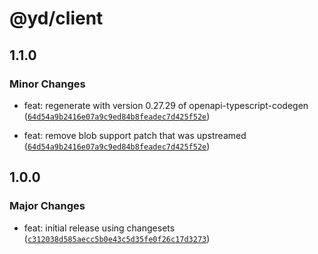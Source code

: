 # @yd/client

## 1.1.0

### Minor Changes

- feat: regenerate with version 0.27.29 of openapi-typescript-codegen ([`64d54a9b2416e07a9c9ed84b8feadec7d425f52e`](https://github.com/jordanshatford/youtube-downloader/commit/64d54a9b2416e07a9c9ed84b8feadec7d425f52e))

- feat: remove blob support patch that was upstreamed ([`64d54a9b2416e07a9c9ed84b8feadec7d425f52e`](https://github.com/jordanshatford/youtube-downloader/commit/64d54a9b2416e07a9c9ed84b8feadec7d425f52e))

## 1.0.0

### Major Changes

- feat: initial release using changesets ([`c312038d585aecc5b0e43c5d35fe0f26c17d3273`](https://github.com/jordanshatford/youtube-downloader/commit/c312038d585aecc5b0e43c5d35fe0f26c17d3273))

